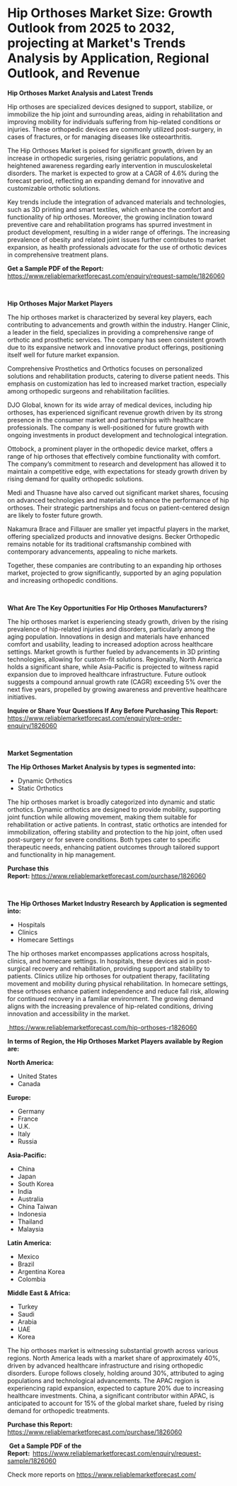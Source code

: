 <p><h1>Hip Orthoses Market Size: Growth Outlook from 2025 to 2032, projecting at Market's Trends Analysis by Application, Regional Outlook, and Revenue</h1></p><p><strong>Hip Orthoses Market Analysis and Latest Trends</strong></p>
<p><p>Hip orthoses are specialized devices designed to support, stabilize, or immobilize the hip joint and surrounding areas, aiding in rehabilitation and improving mobility for individuals suffering from hip-related conditions or injuries. These orthopedic devices are commonly utilized post-surgery, in cases of fractures, or for managing diseases like osteoarthritis.</p><p>The Hip Orthoses Market is poised for significant growth, driven by an increase in orthopedic surgeries, rising geriatric populations, and heightened awareness regarding early intervention in musculoskeletal disorders. The market is expected to grow at a CAGR of 4.6% during the forecast period, reflecting an expanding demand for innovative and customizable orthotic solutions.</p><p>Key trends include the integration of advanced materials and technologies, such as 3D printing and smart textiles, which enhance the comfort and functionality of hip orthoses. Moreover, the growing inclination toward preventive care and rehabilitation programs has spurred investment in product development, resulting in a wider range of offerings. The increasing prevalence of obesity and related joint issues further contributes to market expansion, as health professionals advocate for the use of orthotic devices in comprehensive treatment plans.</p></p>
<p><strong>Get a Sample PDF of the Report:&nbsp;</strong> <a href="https://www.reliablemarketforecast.com/enquiry/request-sample/1826060?utm_campaign=2456&utm_medium=2&utm_source=Github&utm_content=ia&utm_term=03032025&utm_id=hip-orthoses">https://www.reliablemarketforecast.com/enquiry/request-sample/1826060</a></p>
<p>&nbsp;</p>
<p><strong>Hip Orthoses Major Market Players</strong></p>
<p><p>The hip orthoses market is characterized by several key players, each contributing to advancements and growth within the industry. Hanger Clinic, a leader in the field, specializes in providing a comprehensive range of orthotic and prosthetic services. The company has seen consistent growth due to its expansive network and innovative product offerings, positioning itself well for future market expansion.</p><p>Comprehensive Prosthetics and Orthotics focuses on personalized solutions and rehabilitation products, catering to diverse patient needs. This emphasis on customization has led to increased market traction, especially among orthopedic surgeons and rehabilitation facilities.</p><p>DJO Global, known for its wide array of medical devices, including hip orthoses, has experienced significant revenue growth driven by its strong presence in the consumer market and partnerships with healthcare professionals. The company is well-positioned for future growth with ongoing investments in product development and technological integration.</p><p>Ottobock, a prominent player in the orthopedic device market, offers a range of hip orthoses that effectively combine functionality with comfort. The company’s commitment to research and development has allowed it to maintain a competitive edge, with expectations for steady growth driven by rising demand for quality orthopedic solutions.</p><p>Medi and Thuasne have also carved out significant market shares, focusing on advanced technologies and materials to enhance the performance of hip orthoses. Their strategic partnerships and focus on patient-centered design are likely to foster future growth.</p><p>Nakamura Brace and Fillauer are smaller yet impactful players in the market, offering specialized products and innovative designs. Becker Orthopedic remains notable for its traditional craftsmanship combined with contemporary advancements, appealing to niche markets.</p><p>Together, these companies are contributing to an expanding hip orthoses market, projected to grow significantly, supported by an aging population and increasing orthopedic conditions.</p></p>
<p>&nbsp;</p>
<p><strong>What Are The Key Opportunities For Hip Orthoses Manufacturers?</strong></p>
<p><p>The hip orthoses market is experiencing steady growth, driven by the rising prevalence of hip-related injuries and disorders, particularly among the aging population. Innovations in design and materials have enhanced comfort and usability, leading to increased adoption across healthcare settings. Market growth is further fueled by advancements in 3D printing technologies, allowing for custom-fit solutions. Regionally, North America holds a significant share, while Asia-Pacific is projected to witness rapid expansion due to improved healthcare infrastructure. Future outlook suggests a compound annual growth rate (CAGR) exceeding 5% over the next five years, propelled by growing awareness and preventive healthcare initiatives.</p></p>
<p><strong>Inquire or Share Your Questions If Any Before Purchasing This Report:</strong> <a href="https://www.reliablemarketforecast.com/enquiry/pre-order-enquiry/1826060?utm_campaign=2456&utm_medium=2&utm_source=Github&utm_content=ia&utm_term=03032025&utm_id=hip-orthoses">https://www.reliablemarketforecast.com/enquiry/pre-order-enquiry/1826060</a></p>
<p>&nbsp;</p>
<p><strong>Market Segmentation</strong></p>
<p><strong>The Hip Orthoses Market Analysis by types is segmented into:</strong></p>
<p><ul><li>Dynamic Orthotics</li><li>Static Orthotics</li></ul></p>
<p><p>The hip orthoses market is broadly categorized into dynamic and static orthotics. Dynamic orthotics are designed to provide mobility, supporting joint function while allowing movement, making them suitable for rehabilitation or active patients. In contrast, static orthotics are intended for immobilization, offering stability and protection to the hip joint, often used post-surgery or for severe conditions. Both types cater to specific therapeutic needs, enhancing patient outcomes through tailored support and functionality in hip management.</p></p>
<p><strong>Purchase this Report:&nbsp;</strong><a href="https://www.reliablemarketforecast.com/purchase/1826060?utm_campaign=2456&utm_medium=2&utm_source=Github&utm_content=ia&utm_term=03032025&utm_id=hip-orthoses">https://www.reliablemarketforecast.com/purchase/1826060</a></p>
<p>&nbsp;</p>
<p><strong>The Hip Orthoses Market Industry Research by Application is segmented into:</strong></p>
<p><ul><li>Hospitals</li><li>Clinics</li><li>Homecare Settings</li></ul></p>
<p><p>The hip orthoses market encompasses applications across hospitals, clinics, and homecare settings. In hospitals, these devices aid in post-surgical recovery and rehabilitation, providing support and stability to patients. Clinics utilize hip orthoses for outpatient therapy, facilitating movement and mobility during physical rehabilitation. In homecare settings, these orthoses enhance patient independence and reduce fall risk, allowing for continued recovery in a familiar environment. The growing demand aligns with the increasing prevalence of hip-related conditions, driving innovation and accessibility in the market.</p></p>
<p><a href="https://www.reliablemarketforecast.com/hip-orthoses-r1826060?utm_campaign=2456&utm_medium=2&utm_source=Github&utm_content=ia&utm_term=03032025&utm_id=hip-orthoses">&nbsp;https://www.reliablemarketforecast.com/hip-orthoses-r1826060</a></p>
<p><strong>In terms of Region, the Hip Orthoses Market Players available by Region are:</strong></p>
<p>
    <p> <strong> North America: </strong>
        <ul>
            <li>United States</li>
            <li>Canada</li>
        </ul>
        </p> 
    <p> <strong> Europe: </strong>
        <ul>
            <li>Germany</li>
            <li>France</li>
            <li>U.K.</li>
            <li>Italy</li>
            <li>Russia</li>
        </ul>
        </p> 
    <p> <strong> Asia-Pacific: </strong>
        <ul>
            <li>China</li>
            <li>Japan</li>
            <li>South Korea</li>
            <li>India</li>
            <li>Australia</li>
            <li>China Taiwan</li>
            <li>Indonesia</li>
            <li>Thailand</li>
            <li>Malaysia</li>
        </ul>
        </p> 
    <p> <strong> Latin America: </strong>
        <ul>
            <li>Mexico</li>
            <li>Brazil</li>
            <li>Argentina Korea</li>
            <li>Colombia</li>
        </ul>
        </p> 
    <p> <strong> Middle East & Africa: </strong>
        <ul>
            <li>Turkey</li>
            <li>Saudi</li>
            <li>Arabia</li>
            <li>UAE</li>
            <li>Korea</li>
        </ul>
    </p>
    </p>
<p><p>The hip orthoses market is witnessing substantial growth across various regions. North America leads with a market share of approximately 40%, driven by advanced healthcare infrastructure and rising orthopedic disorders. Europe follows closely, holding around 30%, attributed to aging populations and technological advancements. The APAC region is experiencing rapid expansion, expected to capture 20% due to increasing healthcare investments. China, a significant contributor within APAC, is anticipated to account for 15% of the global market share, fueled by rising demand for orthopedic treatments.</p></p>
<p><strong>Purchase this Report: </strong><a href="https://www.reliablemarketforecast.com/purchase/1826060?utm_campaign=2456&utm_medium=2&utm_source=Github&utm_content=ia&utm_term=03032025&utm_id=hip-orthoses">https://www.reliablemarketforecast.com/purchase/1826060</a></p>
<p>&nbsp;<strong>Get a Sample PDF of the Report:&nbsp;&nbsp;</strong><a href="https://www.reliablemarketforecast.com/enquiry/request-sample/1826060?utm_campaign=2456&utm_medium=2&utm_source=Github&utm_content=ia&utm_term=03032025&utm_id=hip-orthoses">https://www.reliablemarketforecast.com/enquiry/request-sample/1826060</a></p>
<p><strong></strong></p>
<p>Check more reports on <a href="https://www.reliablemarketforecast.com/?utm_campaign=2456&utm_medium=2&utm_source=Github&utm_content=ia&utm_term=03032025&utm_id=hip-orthoses">https://www.reliablemarketforecast.com/</a></p>